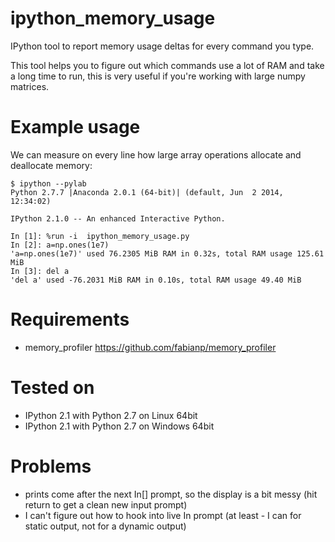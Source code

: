 ipython_memory_usage
====================

IPython tool to report memory usage deltas for every command you type.

This tool helps you to figure out which commands use a lot of RAM and take a long time to run, this is very useful if you're working with large numpy matrices.

Example usage
=============

We can measure on every line how large array operations allocate and deallocate memory:

    $ ipython --pylab
    Python 2.7.7 |Anaconda 2.0.1 (64-bit)| (default, Jun  2 2014, 12:34:02) 

    IPython 2.1.0 -- An enhanced Interactive Python.

    In [1]: %run -i  ipython_memory_usage.py
    In [2]: a=np.ones(1e7)
    'a=np.ones(1e7)' used 76.2305 MiB RAM in 0.32s, total RAM usage 125.61 MiB
    In [3]: del a
    'del a' used -76.2031 MiB RAM in 0.10s, total RAM usage 49.40 MiB


Requirements
============

 * memory_profiler https://github.com/fabianp/memory_profiler 

Tested on
=========

 * IPython 2.1 with Python 2.7 on Linux 64bit
 * IPython 2.1 with Python 2.7 on Windows 64bit

Problems
========

 * prints come after the next In[] prompt, so the display is a bit messy (hit return to get a clean new input prompt)
 * I can't figure out how to hook into live In prompt (at least - I can for static output, not for a dynamic output)
